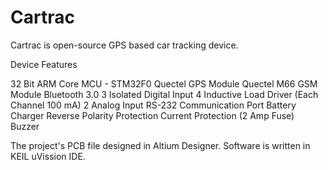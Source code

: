 # Cartrac
Cartrac is open-source GPS based car tracking device.

Device Features

32 Bit ARM Core MCU - STM32F0
Quectel GPS Module 
Quectel M66 GSM Module
Bluetooth 3.0
3 Isolated Digital Input 
4 Inductive Load Driver (Each Channel 100 mA) 
2 Analog Input 
RS-232 Communication Port 
Battery Charger
Reverse Polarity Protection
Current Protection (2 Amp Fuse)
Buzzer

The project's PCB file designed in Altium Designer. Software is written in KEIL uVission IDE.
